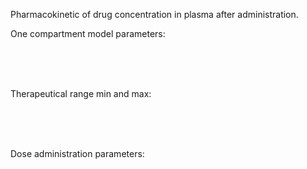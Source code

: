 <div class="w3-row">
<div class="w3-half">

Pharmacokinetic of drug concentration in plasma after administration.

<bdl-fmi id="idfmi" mode="oneshot" src="Pharmacolibrary_Test_SingleCompartment_PBPKModel.js" fminame="Pharmacolibrary_Test_SingleCompartment_PBPKModel" tolerance="0.000001" starttime="0" stoptime="286400" fstepsize="100" fpslimit="60" guid="{88014fb9-2d2b-4180-a1c7-6fc5acc651c6}" valuereferences="637534227,16777227,16777226" valuelabels="distribution.C,Cmax,Cmin" inputs="vd,16777220,1,1,t;clearance,16777222,1,1,t;bioavailability,16777221,1,1,t;adminmass,16777224,1,1,t;adminduration,16777223,60,1,t;adminperiod,16777217,3600,1,t;admincount,16777218,1,1,t;cmin,16777226,1,1,f;cmax,16777227,1,1,f;firstadmin,16777216,60,1,t" inputlabels="VdPerKg,Cl,F,adminMassMg,adminDuration,periodicDose.adminPeriod,periodicDose.doseCount,Cmin,Cmax,periodicDose.firstAdminTime"></bdl-fmi>


<bdl-chartjs-time width="600" height="400" fromid="idfmi" labels="drug concentration [g/l],min,max" initialdata="" refindex="0" refvalues="3" maxdata="8192" throttle="600"></bdl-chartjs-time>

</div>
<div class="w3-half">

One compartment model parameters:

<bdl-range id="bioavailability" title="bioavailability" min="0.1" max="1" default="0.9" step="0.05"></bdl-range><br/>
<bdl-range id="vd" title="volume of distribution [l/kg]" min="0.1" max="10" default="0.9" step="0.1"></bdl-range><br/>
<bdl-range id="clearance" title="clearance [l/h]" min="0.1" max="200" default="20" step="0.1"></bdl-range><br/>

Therapeutical range min and max:

<bdl-range id="cmin" title="Cmin [g/l]" min="0.001" max="1" default="0.004" step="0.001"></bdl-range><br/>
<bdl-range id="cmax" title="Cmax [g/l]" min="0.001" max="2" default="0.008" step="0.001"></bdl-range><br/>
<br/>

Dose administration parameters:

<bdl-range id="adminmass" title="admin dose mass [mg]" min="100" max="2000" default="1000" step="100"></bdl-range><br/>
<bdl-range id="firstadmin" title="first dose administration [min]" min="1" max="120" default="30" step="1"></bdl-range><br/>
<bdl-range id="admincount" title="how many times " min="1" max="21" default="7" step="1"></bdl-range><br/>
<bdl-range id="adminperiod" title="period between doses [h]" min="1" max="48" default="8" step="1"></bdl-range><br/>
<bdl-range id="adminduration" title="administration duration [min]" min="1" max="720" default="60" step="1"></bdl-range><br/>


</div>
</div>

